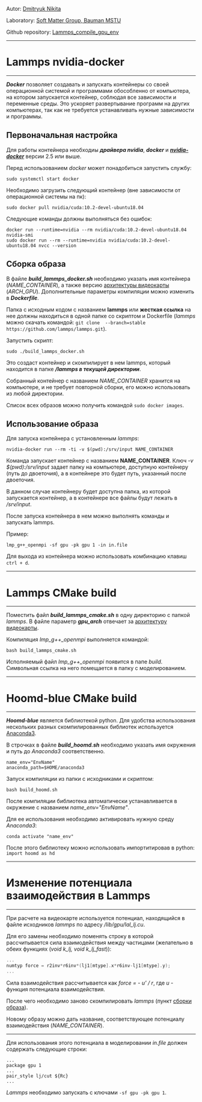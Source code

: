 
Autor: [Dmitryuk Nikita](https://github.com/NikitaDmitryuk)

Laboratory: [Soft Matter Group, Bauman MSTU](http://teratech.ru/en)

Github repository: [Lammps_compile_gpu_env](https://github.com/NikitaDmitryuk/Lammps_compile_gpu_env)

---

# Lammps nvidia-docker

---

***Docker*** позволяет создавать и запускать контейнеры со своей операционной системой и программами обособленно от компьютера, на котором запускается контейнер, соблюдая все зависимости и переменные среды. Это ускоряет развертывание программ на других компьютерах, так как не требуется устанавливать нужные зависимости и программы.


## Первоначальная настройка

Для работы контейнера необходиы ***драйвера nvidia***, ***docker*** и ***[nvidia-docker](https://github.com/NVIDIA/nvidia-docker)*** версии 2.5 или выше.

Перед использованием *docker* может понадобиться запустить службу:


```shell
sudo systemctl start docker
```

Необходимо загрузить следующий контейнер (вне зависимости от операционной системы на пк):

```shell
sudo docker pull nvidia/cuda:10.2-devel-ubuntu18.04
```

Следующие команды должны выполняться без ошибок:

```shell
docker run --runtime=nvidia --rm nvidia/cuda:10.2-devel-ubuntu18.04 nvidia-smi
sudo docker run --rm --runtime=nvidia nvidia/cuda:10.2-devel-ubuntu18.04 nvcc --version
```

## Сборка образа

В файле ***build_lammps_docker.sh*** необходимо указать имя контейнера (*NAME_CONTAINER*), а также версию [архитектуры видеокарты](https://ru.wikipedia.org/wiki/CUDA) (*ARCH_GPU*).
Дополнительные параметры компиляции можно изменить в ***Dockerfile***.

Папка с исходным кодом с названием **lammps** или **жесткая ссылка** на нее должны находиться в одной папке со скриптом и Dockerfile (*lammps* можно скачать командой: `git clone  --branch=stable https://github.com/lammps/lammps.git`).

Запустить скрипт:

```shell
sudo ./build_lammps_docker.sh
```

Это создаст контейнер и скомпилирует в нем lammps, который находится в папке ***/lammps в текущей директории***.

Собранный контейнер с названием *NAME_CONTAINER* хранится на компьютере, и не требует повторной сборки, его можно использовать из любой директории.

Список всех образов можно получить командой `sudo docker images`.

## Использование образа

Для запуска контейнера с установленным *lammps*:

```shell
nvidia-docker run --rm -ti -v $(pwd):/srv/input NAME_CONTAINER
```

Команда запускает контейнер с названием **NAME_CONTAINER**. Ключ *-v $(pwd):/srv/input* задает папку на компьютере, доступную контейнеру (путь до двоеточия), а в контейнере это будет путь, указанный после двоеточия.

В данном случае контейнеру будет доступна папка, из которой запускается контейнер, а в контейнере все файлы будут лежать в */srv/input*.

После запуска контейнера в нем можно выполнять команды и запускать lammps.

Пример:

```shell
lmp_g++_openmpi -sf gpu -pk gpu 1 -in in.file
```

Для выхода из контейнера можно использовать комбинацию клавиш `ctrl + d`.

---

# Lammps CMake build

---

Поместить файл ***build_lammps_cmake.sh*** в одну директорию с папкой *lammps*. В файле параметр ***gpu_arch*** отвечает за [архитектуру видеокарты](https://ru.wikipedia.org/wiki/CUDA).

Компиляция *lmp_g++_openmpi* выполняется командой:

```shell
bash build_lammps_cmake.sh
```

Исполняемый файл *lmp_g++_openmpi* появится в папе *build*. Символьная ссылка на него помещается в папку с моделированием.


---

# Hoomd-blue CMake build

---

***Hoomd-blue*** является библиотекой python. Для удобства использования нескольких разных скомпилированных библиотек используется [Anaconda3](https://docs.anaconda.com/anaconda/install/linux/).

В строчках в файле ***build_hoomd.sh*** необходимо указать имя окружения и путь до *Anaconda3* соответственно.

```shell
name_env="EnvName"
anaconda_path=$HOME/anaconda3
```

Запуск компиляции из папки с исходниками и скриптом:

```shell
bash build_hoomd.sh
```

После компиляции библиотека автоматически устанавливается в окружение с названием *name_env="EnvName"*.

Для ее использования необходимо активировать нужную среду *Anaconda3*:

```shell
conda activate "name_env"
```

После этого библиотеку можно использовать импортитировав в python: `import hoomd as hd`


---

# Изменение потенциала взаимодействия в Lammps

---

При расчете на видеокарте используется потенциал, находящийся в файле исходников *lammps* по адресу */lib/gpu/lal_lj.cu*.

Для его замены необходимо поменять строку в которой рассчитывается сила взаимодействия между частицами (желательно в обеих функциях (*void k_lj, void k_lj_fast*)):


```c++
...
numtyp force = r2inv*r6inv*(lj1[mtype].x*r6inv-lj1[mtype].y);
...
```

Сила взаимодействия рассчитывается как *force = - u' / r*, где *u* - функция потенциала взаимодействия.

После чего необходимо заново скомпилировать *lammps* (пункт [сборки образа](https://github.com/NikitaDmitryuk/Lammps_compile_gpu_env/blob/main/README.md#%D1%81%D0%B1%D0%BE%D1%80%D0%BA%D0%B0-%D0%BE%D0%B1%D1%80%D0%B0%D0%B7%D0%B0)).

Новому образу можно дать название, соответствующее потенциалу взаимодействия (*NAME_CONTAINER*).

***

Для использования этого потенциала в моделировании *in.file* должен содержать следующие строки:

    ...
    package gpu 1
    ...
    pair_style lj/cut ${Rc}
    ...

*Lammps* необходимо запускать с ключами `-sf gpu -pk gpu 1`.
